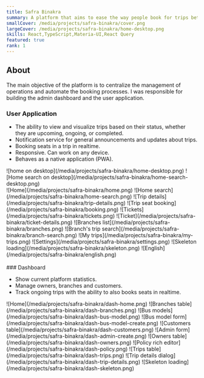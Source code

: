 ```yaml
---
title: Safra Binakra
summary: A platform that aims to ease the way people book for trips between cities.
smallCover: /media/projects/safra-binakra/cover.png
largeCover: /media/projects/safra-binakra/home-desktop.png
skills: React,TypeScript,Materia-UI,React Query
featured: true
rank: 1
---
```


## About

The main objective of the platform is to centralize the management of operations and automate the booking processes. I was responsible for building the admin dashboard and the user application.

### User Application

- The ability to view and visualize trips based on their status, whether they are upcoming, ongoing, or completed.
- Notification service for general announcements and updates about trips.
- Booking seats in a trip in realtime.
- Responsive. Can work on any device.
- Behaves as a native application (PWA).

<div className="grid md:grid-cols-2 [&_img]:m-0 gap-1 mb-1">![home on desktop](/media/projects/safra-binakra/home-desktop.png)
![Home search on desktop](/media/projects/safra-binakra/home-search-desktop.png)</div>

<div className="grid grid-cols-2 sm:grid-cols-3 [&_img]:m-0 gap-1">![Home](/media/projects/safra-binakra/home.png)
![Home search](/media/projects/safra-binakra/home-search.png)
![Trip details](/media/projects/safra-binakra/trip-details.png)
![Trip seat booking](/media/projects/safra-binakra/booking.png)
![Tickets](/media/projects/safra-binakra/tickets.png)
![Ticket](/media/projects/safra-binakra/ticket-details.png)
![Branches list](/media/projects/safra-binakra/branches.png)
![Branch's trip search](/media/projects/safra-binakra/branch-search.png)
![My trips](/media/projects/safra-binakra/my-trips.png)
![Settings](/media/projects/safra-binakra/settings.png)
![Skeleton loading](/media/projects/safra-binakra/skeleton.png)
![English](/media/projects/safra-binakra/english.png)</div>

<br/>
### Dashboard

- Show current platform statistics.
- Manage owners, branches and customers.
- Track ongoing trips with the ability to also books seats in realtime.

<div className="grid md:grid-cols-2 [&_img]:m-0 gap-1 mb-1">![Home](/media/projects/safra-binakra/dash-home.png)
![Branches table](/media/projects/safra-binakra/dash-branches.png)
![Bus models](/media/projects/safra-binakra/dash-bus-model.png)
![Bus model form](/media/projects/safra-binakra/dash-bus-model-create.png)
![Customers table](/media/projects/safra-binakra/dash-customers.png)
![Admin form](/media/projects/safra-binakra/dash-admin-create.png)
![Owners table](/media/projects/safra-binakra/dash-owners.png)
![Policy rich editor](/media/projects/safra-binakra/dash-policy.png)
![Trips table](/media/projects/safra-binakra/dash-trips.png)
![Trip details dialog](/media/projects/safra-binakra/dash-trip-details.png)
![Skeleton loading](/media/projects/safra-binakra/dash-skeleton.png)</div>
